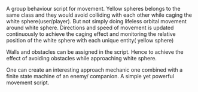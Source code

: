 A group behaviour script for movement.
Yellow spheres belongs to the same class and they would avoid colliding with each other while caging the white sphere(user/player). But not simply doing lifeless orbital movement around white sphere.
Directions and speed of movement is updated continuously to achieve the caging effect and monitoring the relative position of the white sphere with each unique entity( yellow sphere)

Walls and obstacles can be assigned in the script. Hence to achieve the effect of avoiding obstacles while approaching white sphere.

One can create an interesting approach mechanic one combined with a finite state machine of an enemy/ companion. A simple yet powerful movement script.
